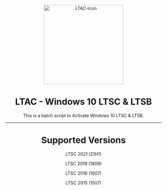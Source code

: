 <p align="center"><img src="https://github.com/crouch86/Win10-LTAC/assets/81594192/878c5f26-4566-4be1-b92b-12748e00b9e3" alt="LTAC-icon" height="256"></p>
<h1 align="center">LTAC - Windows 10 LTSC & LTSB</h1>

<p align="center">This is a batch script to Activate Windows 10 LTSC & LTSB.</p>
<hr>

<h1 align="center">Supported Versions</h1>
<p align="center">LTSC 2021 (21H1)</p>
<p align="center">LTSC 2019 (1809)</p>
<p align="center">LTSC 2016 (1607)</p>
<p align="center">LTSC 2015 (1507)</p>
